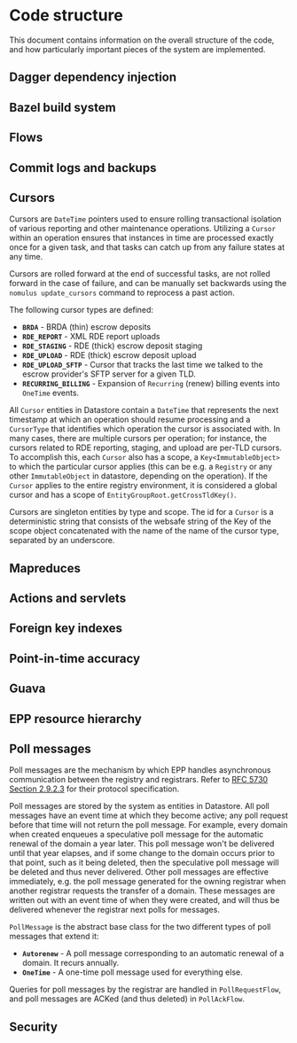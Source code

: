 # Code structure

This document contains information on the overall structure of the code, and how
particularly important pieces of the system are implemented.

## Dagger dependency injection

## Bazel build system

## Flows

## Commit logs and backups

## Cursors

Cursors are `DateTime` pointers used to ensure rolling transactional isolation
of various reporting and other maintenance operations. Utilizing a `Cursor`
within an operation ensures that instances in time are processed exactly once
for a given task, and that tasks can catch up from any failure states at any
time.

Cursors are rolled forward at the end of successful tasks, are not rolled
forward in the case of failure, and can be manually set backwards using the
`nomulus update_cursors` command to reprocess a past action.

The following cursor types are defined:

*   **`BRDA`** - BRDA (thin) escrow deposits
*   **`RDE_REPORT`** - XML RDE report uploads
*   **`RDE_STAGING`** - RDE (thick) escrow deposit staging
*   **`RDE_UPLOAD`** - RDE (thick) escrow deposit upload
*   **`RDE_UPLOAD_SFTP`** - Cursor that tracks the last time we talked to the
    escrow provider's SFTP server for a given TLD.
*   **`RECURRING_BILLING`** - Expansion of `Recurring` (renew) billing events
    into `OneTime` events.

All `Cursor` entities in Datastore contain a `DateTime` that represents the next
timestamp at which an operation should resume processing and a `CursorType` that
identifies which operation the cursor is associated with. In many cases, there
are multiple cursors per operation; for instance, the cursors related to RDE
reporting, staging, and upload are per-TLD cursors. To accomplish this, each
`Cursor` also has a scope, a `Key<ImmutableObject>` to which the particular
cursor applies (this can be e.g. a `Registry` or any other `ImmutableObject` in
datastore, depending on the operation). If the `Cursor` applies to the entire
registry environment, it is considered a global cursor and has a scope of
`EntityGroupRoot.getCrossTldKey()`.

Cursors are singleton entities by type and scope. The id for a `Cursor` is a
deterministic string that consists of the websafe string of the Key of the scope
object concatenated with the name of the name of the cursor type, separated by
an underscore.

## Mapreduces

## Actions and servlets

## Foreign key indexes

## Point-in-time accuracy

## Guava

## EPP resource hierarchy

## Poll messages

Poll messages are the mechanism by which EPP handles asynchronous communication
between the registry and registrars. Refer to
[RFC 5730 Section 2.9.2.3](https://tools.ietf.org/html/rfc5730#section-2.9.2.3)
for their protocol specification.

Poll messages are stored by the system as entities in Datastore. All poll
messages have an event time at which they become active; any poll request before
that time will not return the poll message. For example, every domain when
created enqueues a speculative poll message for the automatic renewal of the
domain a year later. This poll message won't be delivered until that year
elapses, and if some change to the domain occurs prior to that point, such as it
being deleted, then the speculative poll message will be deleted and thus never
delivered. Other poll messages are effective immediately, e.g. the poll message
generated for the owning registrar when another registrar requests the transfer
of a domain. These messages are written out with an event time of when they were
created, and will thus be delivered whenever the registrar next polls for
messages.

`PollMessage` is the abstract base class for the two different types of poll
messages that extend it:

*   **`Autorenew`** - A poll message corresponding to an automatic renewal of
    a domain. It recurs annually.
*   **`OneTime`** - A one-time poll message used for everything else.

Queries for poll messages by the registrar are handled in `PollRequestFlow`, and
poll messages are ACKed (and thus deleted) in `PollAckFlow`.

## Security
